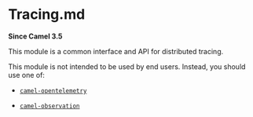 # Tracing.md

**Since Camel 3.5**

This module is a common interface and API for distributed tracing.

This module is not intended to be used by end users. Instead, you should
use one of:

-   [`camel-opentelemetry`](#opentelemetry.adoc)

-   [`camel-observation`](#observation.adoc)
